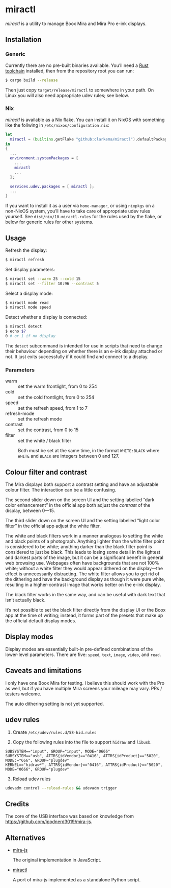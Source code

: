 # miractl

_miractl_ is a utility to manage Boox Mira and Mira Pro e-ink displays.

## Installation

### Generic

Currently there are no pre-built binaries available. You’ll need a [Rust
toolchain](https://rustup.rs/) installed, then from the repository root you can
run:

```sh
$ cargo build --release
```

Then just copy `target/release/miractl` to somewhere in your path.  On Linux you
will also need appropriate udev rules; see below.

### Nix

_miractl_ is available as a Nix flake.  You can install it on NixOS with
something like the follwing in `/etc/nixos/configuration.nix`:

``` nix
let
  miractl = (builtins.getFlake "github:clarkema/miractl").defaultPackage.${builtins.currentSystem};
in
{
  ...
  environment.systemPackages = [
    ...
    miractl
    ...
  ];

  services.udev.packages = [ miractl ];
  ...
}
```

If you want to install it as a user via `home-manager`, or using `nixpkgs` on a
non-NixOS system, you’ll have to take care of appropriate udev rules yourself.
See `dist/nix/10-miractl.rules` for the rules used by the flake, or below for
generic rules for other systems.

## Usage

Refresh the display:

```bash
$ miractl refresh
```

Set display parameters:

```bash
$ miractl set --warm 25 --cold 15
$ miractl set --filter 10:96 --contrast 5
```

Select a display mode:

```bash
$ miractl mode read
$ miractl mode speed
```

Detect whether a display is connected:

```bash
$ miractl detect
$ echo $?
0 # or 1 if no display
```

The `detect` subcommand is intended for use in scripts that need to change
their behaviour depending on whether there is an e-ink display attached or not.
It just exits successfully if it could find and connect to a display.

### Parameters

<dl>
  <dt>warm</td>
  <dd>
    set the warm frontlight, from 0 to 254
  </dd>

  <dt>cold</td>
  <dd>
    set the cold frontlight, from 0 to 254
  </dd>

  <dt>speed</td>
  <dd>
    set the refresh speed, from 1 to 7
  </dd>

  <dt>refresh-mode</td>
  <dd>
    set the refresh mode
  </dd>

  <dt>contrast</td>
  <dd>
    set the contrast, from 0 to 15
  </dd>

  <dt>filter</td>
  <dd>
    set the white / black filter

Both must be set at the same time, in the format `WHITE:BLACK` where `WHITE`
and `BLACK` are integers between 0 and 127.
  </dd>
</dl>

## Colour filter and contrast

The Mira displays both support a contrast setting and have an adjustable colour
filter.  The interaction can be a little confusing.

The second slider down on the screen UI and the setting labelled “dark color
enhancement” in the official app both adjust the _contrast_ of the display,
between 0—15.

The third slider down on the screen UI and the setting labelled “light color
filter” in the official app adjust the white filter.

The white and black filters work in a manner analogous to setting the white and
black points of a photograph.  Anything lighter than the white filter point is
considered to be white; anything darker than the black filter point is
considered to just be black.  This leads to losing some detail in the lightest
and darkest parts of the image, but it can be a significant benefit in general
web browsing use.  Webpages often have backgrounds that are not 100% white;
without a white filter they would appear dithered on the display—the effect is
unnecessarily distracting.  The white filter allows you to get rid of the
dithering and have the background display as though it were pure white,
resulting in a higher-contrast image that works better on the e-ink display.

The black filter works in the same way, and can be useful with dark text that
isn’t actually black.

It’s not possible to set the black filter directly from the display UI or the
Boox app at the time of writing; instead, it forms part of the presets that
make up the official default display modes.

## Display modes

Display modes are essentially built-in pre-defined combinations of the
lower-level parameters.  There are five: `speed`, `text`, `image`, `video`, and
`read`.

## Caveats and limitations

I only have one Boox Mira for testing.  I believe this should work with the Pro
as well, but if you have multiple Mira screens your mileage may vary.  PRs /
testers welcome.

The auto dithering setting is not yet supported.

## udev rules

1. Create `/etc/udev/rules.d/58-hid.rules`

2. Copy the following rules into the file to support `hidraw` and `libusb`.

```
SUBSYSTEM=="input", GROUP="input", MODE="0666"
SUBSYSTEM=="usb", ATTRS{idVendor}=="0416", ATTRS{idProduct}=="5020", MODE:="666", GROUP="plugdev"
KERNEL=="hidraw*", ATTRS{idVendor}=="0416", ATTRS{idProduct}=="5020", MODE="0666", GROUP="plugdev"
```

3. Reload udev rules

```bash
udevadm control --reload-rules && udevadm trigger
```

## Credits

The core of the USB interface was based on knowledge from
https://github.com/ipodnerd3019/mira-js.

## Alternatives

 - [mira-js](https://github.com/ipodnerd3019/mira-js)

   The original implementation in JavaScript.


 - [miractl](https://git.sr.ht/~elithper/miractl)

   A port of mira-js implemented as a standalone Python script.
